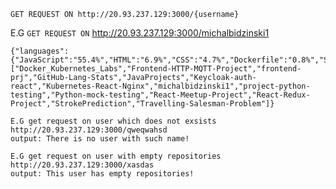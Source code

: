 `GET REQUEST ON http://20.93.237.129:3000/{username}`

E.G `GET REQUEST ON` http://20.93.237.129:3000/michalbidzinski1
```
{"languages":{"JavaScript":"55.4%","HTML":"6.9%","CSS":"4.7%","Dockerfile":"0.8%","SCSS":"4.9%","Java":"10.3%","Python":"17.0%","Shell":"0.0%"},"repositories":["Docker_Kubernetes_Labs","Frontend-HTTP-MQTT-Project","frontend-prj","GitHub-Lang-Stats","JavaProjects","Keycloak-auth-react","Kubernetes-React-Nginx","michalbidzinski1","project-python-testing","Python-mock-testing","React-Meetup-Project","React-Redux-Project","StrokePrediction","Travelling-Salesman-Problem"]}
```
```
E.G get request on user which does not exsists
http://20.93.237.129:3000/qweqwahsd
output: There is no user with such name!
```
```
E.G get request on user with empty repositories
http://20.93.237.129:3000/xasdas
output: This user has empty repositories!
```
